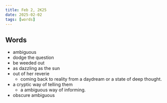 ```yaml
---
title: Feb 2, 2K25
date: 2025-02-02
tags: [words]
---
```


## Words

- ambiguous
- dodge the question
- be weeded out
- as dazzling as the sun
- out of her reverie
  - coming back to reality from a daydream or a state of deep thought.
- a cryptic way of telling them
  - a ambiguous way of informing.
- obscure ambiguous